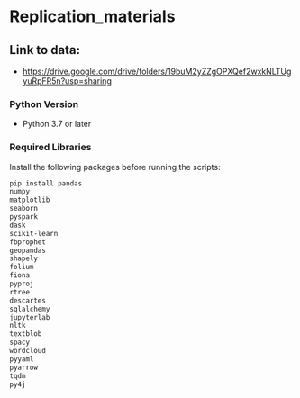 # Replication_materials

## Link to data: 
- https://drive.google.com/drive/folders/19buM2yZZgOPXQef2wxkNLTUgyuRpFR5n?usp=sharing

### **Python Version**
- Python 3.7 or later

### **Required Libraries**
Install the following packages before running the scripts:

```bash
pip install pandas
numpy
matplotlib
seaborn
pyspark
dask
scikit-learn
fbprophet
geopandas
shapely
folium
fiona
pyproj
rtree
descartes
sqlalchemy
jupyterlab
nltk
textblob
spacy
wordcloud
pyyaml
pyarrow
tqdm
py4j


